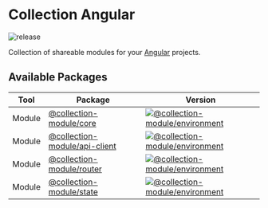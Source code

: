 # Collection Angular

![release](https://github.com/developer239/collection-angular/workflows/release/badge.svg)

Collection of shareable modules for your [Angular](https://github.com/angular/angular) projects.

## Available Packages

| Tool   | Package                                                     | Version                                                     |
| ------ | ----------------------------------------------------------- | ----------------------------------------------------------- |
| Module | [@collection-module/core](packages/module/core)             | [![@collection-module/environment][core]][core]             |
| Module | [@collection-module/api-client](packages/module/api-client) | [![@collection-module/environment][api-client]][api-client] |
| Module | [@collection-module/router](packages/module/router)         | [![@collection-module/environment][router]][router]         |
| Module | [@collection-module/state](packages/module/state)           | [![@collection-module/environment][state]][state]           |

[core]: https://badge.fury.io/js/@collection-angular%2Fcore.svg
[core]: https://badge.fury.io/js/@collection-angular%2Fcore
[api-client]: https://badge.fury.io/js/@collection-angular%2Fapi-client.svg
[api-client]: https://badge.fury.io/js/@collection-angular%2Fapi-client
[router]: https://badge.fury.io/js/@collection-angular%2Frouter.svg
[router]: https://badge.fury.io/js/@collection-angular%2Frouter
[state]: https://badge.fury.io/js/@collection-angular%2Fstate.svg
[state]: https://badge.fury.io/js/@collection-angular%2Fstate
